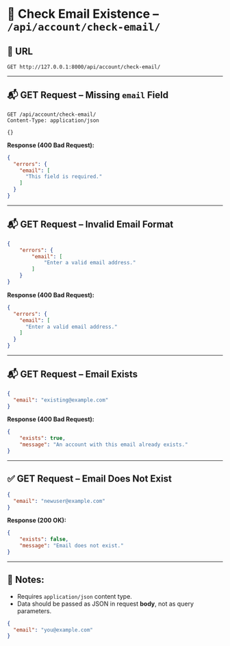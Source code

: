 # 📧 Check Email Existence – `/api/account/check-email/`

## 📍 URL  
`GET http://127.0.0.1:8000/api/account/check-email/`

---

## 📬 GET Request – Missing `email` Field

```http
GET /api/account/check-email/
Content-Type: application/json

{}
```

**Response (400 Bad Request):**
```json
{
  "errors": {
    "email": [
      "This field is required."
    ]
  }
}
```

---

## 📬 GET Request – Invalid Email Format

```json
{
    "errors": {
        "email": [
            "Enter a valid email address."
        ]
    }
}
```

**Response (400 Bad Request):**
```json
{
  "errors": {
    "email": [
      "Enter a valid email address."
    ]
  }
}
```

---

## 📬 GET Request – Email Exists

```json
{
  "email": "existing@example.com"
}
```

**Response (400 Bad Request):**
```json
{
    "exists": true,
    "message": "An account with this email already exists."
}
```

---

## ✅ GET Request – Email Does Not Exist

```json
{
  "email": "newuser@example.com"
}
```

**Response (200 OK):**
```json
{
    "exists": false,
    "message": "Email does not exist."
}
```

---

## 🔧 Notes:
- Requires `application/json` content type.
- Data should be passed as JSON in request **body**, not as query parameters.
```json
{
  "email": "you@example.com"
}
```
